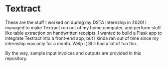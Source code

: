 # Textract
These are the stuff I worked on during my DSTA Internship in 2020! I managed to make Textract run out of my home computer, and perform stuff like table extraction on handwritten receipts. I wanted to build a Flask app to integrate Textract into a front-end app, but I kinda ran out of time since my internship was only for a month. Welp :( Still had a lot of fun tho. 

By the way, sample input invoices and outputs are provided in this repository.
